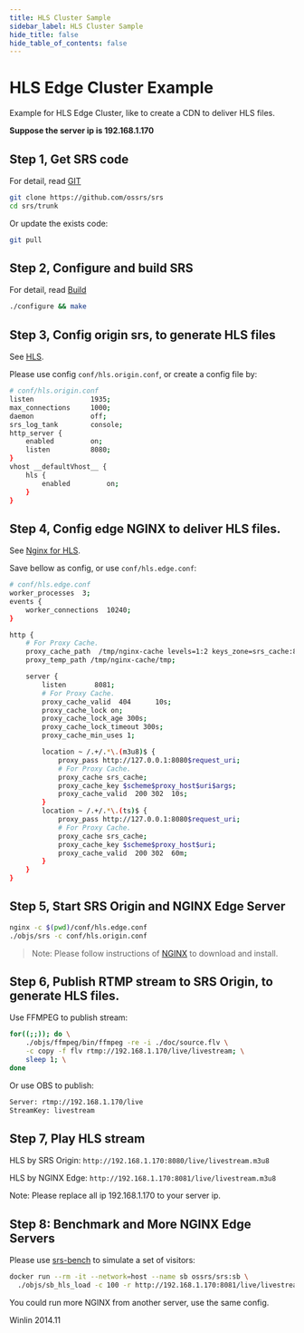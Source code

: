 ```yaml
---
title: HLS Cluster Sample
sidebar_label: HLS Cluster Sample
hide_title: false
hide_table_of_contents: false
---
```


# HLS Edge Cluster Example

Example for HLS Edge Cluster, like to create a CDN to deliver HLS files.

**Suppose the server ip is 192.168.1.170**

## Step 1, Get SRS code

For detail, read [GIT](../../doc/git.md)

```bash
git clone https://github.com/ossrs/srs
cd srs/trunk
```

Or update the exists code:

```bash
git pull
```

## Step 2, Configure and build SRS

For detail, read [Build](../../doc/build/install.md)

```bash
./configure && make
```

## Step 3, Config origin srs, to generate HLS files

See [HLS](./delivery-hls.md).

Please use config `conf/hls.origin.conf`, or create a config file by:

```bash
# conf/hls.origin.conf
listen              1935;
max_connections     1000;
daemon              off;
srs_log_tank        console;
http_server {
    enabled         on;
    listen          8080;
}
vhost __defaultVhost__ {
    hls {
        enabled         on;
    }
}
```

## Step 4, Config edge NGINX to deliver HLS files.

See [Nginx for HLS](http://ossrs.net/srs.release/wiki/v4_EN_NginxForHLS).

Save bellow as config, or use `conf/hls.edge.conf`:

```bash
# conf/hls.edge.conf
worker_processes  3;
events {
    worker_connections  10240;
}

http {
    # For Proxy Cache.
    proxy_cache_path  /tmp/nginx-cache levels=1:2 keys_zone=srs_cache:8m max_size=1000m inactive=600m;
    proxy_temp_path /tmp/nginx-cache/tmp; 

    server {
        listen       8081;
        # For Proxy Cache.
        proxy_cache_valid  404      10s;
        proxy_cache_lock on;
        proxy_cache_lock_age 300s;
        proxy_cache_lock_timeout 300s;
        proxy_cache_min_uses 1;

        location ~ /.+/.*\.(m3u8)$ {
            proxy_pass http://127.0.0.1:8080$request_uri;
            # For Proxy Cache.
            proxy_cache srs_cache;
            proxy_cache_key $scheme$proxy_host$uri$args;
            proxy_cache_valid  200 302  10s;
        }
        location ~ /.+/.*\.(ts)$ {
            proxy_pass http://127.0.0.1:8080$request_uri;
            # For Proxy Cache.
            proxy_cache srs_cache;
            proxy_cache_key $scheme$proxy_host$uri;
            proxy_cache_valid  200 302  60m;
        }
    }
}
```

## Step 5, Start SRS Origin and NGINX Edge Server

```bash
nginx -c $(pwd)/conf/hls.edge.conf
./objs/srs -c conf/hls.origin.conf
```

> Note: Please follow instructions of [NGINX](https://nginx.org/) to download and install.

## Step 6, Publish RTMP stream to SRS Origin, to generate HLS files.

Use FFMPEG to publish stream:

```bash
for((;;)); do \
    ./objs/ffmpeg/bin/ffmpeg -re -i ./doc/source.flv \
    -c copy -f flv rtmp://192.168.1.170/live/livestream; \
    sleep 1; \
done
```

Or use OBS to publish:

```bash
Server: rtmp://192.168.1.170/live
StreamKey: livestream
```

## Step 7, Play HLS stream

HLS by SRS Origin: `http://192.168.1.170:8080/live/livestream.m3u8`

HLS by NGINX Edge: `http://192.168.1.170:8081/live/livestream.m3u8`

Note: Please replace all ip 192.168.1.170 to your server ip.

## Step 8: Benchmark and More NGINX Edge Servers

Please use [srs-bench](https://github.com/ossrs/srs-bench#usage) to simulate a set of visitors:

```bash
docker run --rm -it --network=host --name sb ossrs/srs:sb \
  ./objs/sb_hls_load -c 100 -r http://192.168.1.170:8081/live/livestream.m3u8
```

You could run more NGINX from another server, use the same config.

Winlin 2014.11